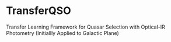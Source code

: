 # TransferQSO
Transfer Learning Framework for Quasar Selection with Optical-IR Photometry (Initiallly Applied to Galactic Plane)
